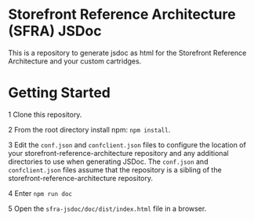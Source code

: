 # Storefront Reference Architecture (SFRA) JSDoc

This is a repository to generate jsdoc as html for the Storefront Reference Architecture and your custom cartridges.

# Getting Started
1 Clone this repository.

2 From the root directory install npm: `npm install`.

3 Edit the `conf.json` and `confclient.json` files to configure the location of your storefront-reference-architecture repository and any additional directories to use when generating JSDoc. 
The `conf.json` and `confclient.json` files assume that the repository is a sibling of the storefront-reference-architecture repository.

4 Enter `npm run doc`

5 Open the `sfra-jsdoc/doc/dist/index.html` file in a browser.